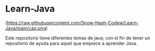 # Learn-Java

(https://raw.githubusercontent.com/Snow-Hash-Codew/Learn-Java/main/cap.png)

Este repositorio tiene diferentes temas de java; con el fin de tener un repositorio de ayuda para aquel que empiece a aprender Java.
